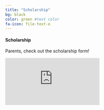 ```yaml
---
title: "Scholarship"
bg: black
color: green #text color
fa-icon: file-text-o
---
```


#### Scholarship 
Parents, check out the scholarship form!

![alt text](http://sciencediscovery.colorado.edu/wp-content/uploads/2013/03/Scholarship-Application-UPDATED-FINAL-WITH-FIELDS.pdf "Scholarship Application")


